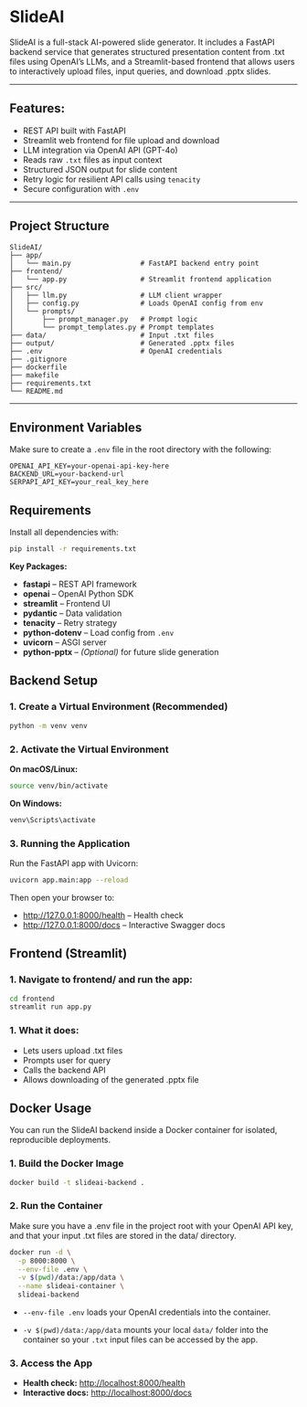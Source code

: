 # SlideAI 

SlideAI is a full-stack AI-powered slide generator. It includes a FastAPI backend service that generates structured presentation content from .txt files using OpenAI’s LLMs, and a Streamlit-based frontend that allows users to interactively upload files, input queries, and download .pptx slides.

---

## Features:

-  REST API built with FastAPI
- Streamlit web frontend for file upload and download
-  LLM integration via OpenAI API (GPT-4o)
-  Reads raw `.txt` files as input context
-  Structured JSON output for slide content
-  Retry logic for resilient API calls using `tenacity`
-  Secure configuration with `.env`

---

##  Project Structure

```text
SlideAI/
├── app/
│   └── main.py                 # FastAPI backend entry point
├── frontend/
│   └── app.py                  # Streamlit frontend application
├── src/
│   ├── llm.py                  # LLM client wrapper
│   ├── config.py               # Loads OpenAI config from env
│   └── prompts/
│       ├── prompt_manager.py   # Prompt logic
│       └── prompt_templates.py # Prompt templates
├── data/                       # Input .txt files
├── output/                     # Generated .pptx files
├── .env                        # OpenAI credentials
├── .gitignore
├── dockerfile
├── makefile
├── requirements.txt
└── README.md

```


---

## Environment Variables

Make sure to create a `.env` file in the root directory with the following:

```env
OPENAI_API_KEY=your-openai-api-key-here
BACKEND_URL=your-backend-url
SERPAPI_API_KEY=your_real_key_here
```

## Requirements

Install all dependencies with:

```bash
pip install -r requirements.txt
```

**Key Packages:**

- **fastapi** – REST API framework  
- **openai** – OpenAI Python SDK 
- **streamlit** – Frontend UI 
- **pydantic** – Data validation  
- **tenacity** – Retry strategy  
- **python-dotenv** – Load config from `.env`  
- **uvicorn** – ASGI server  
- **python-pptx** – *(Optional)* for future slide generation  

## Backend Setup

### 1. Create a Virtual Environment (Recommended)

```bash
python -m venv venv
```
### 2. Activate the Virtual Environment

**On macOS/Linux:**

```bash
source venv/bin/activate
```

**On Windows:**

```bash
venv\Scripts\activate
```

### 3. Running the Application
Run the FastAPI app with Uvicorn:

```bash
uvicorn app.main:app --reload
```

Then open your browser to:
- http://127.0.0.1:8000/health – Health check
- http://127.0.0.1:8000/docs – Interactive Swagger docs

## Frontend (Streamlit)

### 1. Navigate to frontend/ and run the app:

```bash
cd frontend
streamlit run app.py
```
### 1. What it does:
- Lets users upload .txt files
- Prompts user for query
- Calls the backend API
- Allows downloading of the generated .pptx file


## Docker Usage

You can run the SlideAI backend inside a Docker container for isolated, reproducible deployments.

### 1. Build the Docker Image

```bash
docker build -t slideai-backend .
```
### 2. Run the Container

Make sure you have a .env file in the project root with your OpenAI API key, and that your input .txt files are stored in the data/ directory.

```bash
docker run -d \
  -p 8000:8000 \
  --env-file .env \
  -v $(pwd)/data:/app/data \
  --name slideai-container \
  slideai-backend
```

- `--env-file .env` loads your OpenAI credentials into the container.

- `-v $(pwd)/data:/app/data` mounts your local `data/` folder into the container so your `.txt` input files can be accessed by the app.

### 3. Access the App

- **Health check:** [http://localhost:8000/health](http://localhost:8000/health)  
- **Interactive docs:** [http://localhost:8000/docs](http://localhost:8000/docs)
